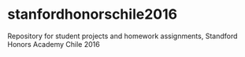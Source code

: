 # stanfordhonorschile2016
Repository for student projects and homework assignments, Standford Honors Academy Chile 2016
